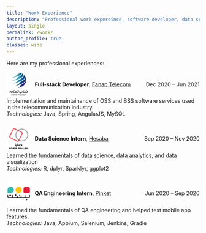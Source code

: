 ```yaml
---
title: "Work Experience"
description: "Professional work expereince, software developer, data scientist, QA engineer"
layout: single
permalink: /work/
author_profile: true
classes: wide
---
```


Here are my professional experiences:

<!-- * **Full-stack Developer, [FANAP Telecom](https://www.fanaptelecom.ir/)**, *December 2020 - June 2021*
  * Implementing Software Services Used in Telecommunication Business.
  * Technologies: Java, Spring, AngularJS, MySQL

* **Data Science Intern, [Hesaba](https://hesaba.co/)**, *September 2020 - November 2020*
  * Learning Fundamentals of Data Science.
  * Technologies: R Programming Language, dplyr, Sparklyr, ggplot2

* **QA Engineering Intern, [Pinket](https://landings.pinket.com/taste-of-pinket/)**, *June 2020 - September 2020*
  * Learning Fundamentals of Quality Assurance Engineering.
  * Technologies: Java, Appium, Selenium, Jenkins, Gradle -->


<ul style="list-style-type: none; padding: 0;">
<li style="margin-bottom: 1.8em;">
  <div style="display: flex; justify-content: space-between; align-items: center; flex-wrap: wrap;">
    <div style="display: flex; align-items: center; gap: 10px;">
      <img src="/assets/images/company-logos/fanap.png" alt="Fanap Logo" style="height: 64px; width: auto;">
      <div>
        <strong>Full-stack Developer</strong>, 
        <a href="https://www.fanaptelecom.ir/" target="_blank">Fanap Telecom</a>
      </div>
    </div>
    <div style="white-space: nowrap; margin-left: 1em; text-align: right;">Dec 2020 – Jun 2021</div>
  </div>
  <div style="margin-top: 0.2em;">
    Implementation and maintainance of OSS and BSS software services used in the telecommunication industry.<br>
    <em>Technologies:</em> Java, Spring, AngularJS, MySQL
  </div>
</li>



<li style="margin-bottom: 1.8em;">
  <div style="display: flex; justify-content: space-between; align-items: center; flex-wrap: wrap;">
    <div style="display: flex; align-items: center; gap: 10px;">
      <img src="/assets/images/company-logos/hesaba.png" alt="Hesaba Logo" style="height: 64px; width: auto;">
      <div>
        <strong>Data Science Intern</strong>, 
        <a href="https://jobs.hesaba.co/" target="_blank">Hesaba</a>
      </div>
    </div>
    <div style="white-space: nowrap; margin-left: 1em; text-align: right;">Sep 2020 – Nov 2020</div>
  </div>
  <div style="margin-top: 0.2em;">
    Learned the fundamentals of data science, data analytics, and data visualization<br>
    <em>Technologies:</em> R, dplyr, Sparklyr, ggplot2
  </div>
</li>


<li style="margin-bottom: 1.8em;">
  <div style="display: flex; justify-content: space-between; align-items: center; flex-wrap: wrap;">
    <div style="display: flex; align-items: center; gap: 10px;">
      <img src="/assets/images/company-logos//pinket.png" alt="Pinket Logo" style="height: 64px; width: auto;">
      <div>
        <strong>QA Engineering Intern</strong>, 
        <a href="https://pinket.com/landing" target="_blank">Pinket</a>
      </div>
    </div>
    <div style="white-space: nowrap; margin-left: 1em; text-align: right;">Jun 2020 – Sep 2020</div>
  </div>
  <div style="margin-top: 0.2em;">
    Learned the fundamentals of QA engineering and helped test mobile app features.<br>
    <em>Technologies:</em> Java, Appium, Selenium, Jenkins, Gradle
  </div>
</li>

</ul>
